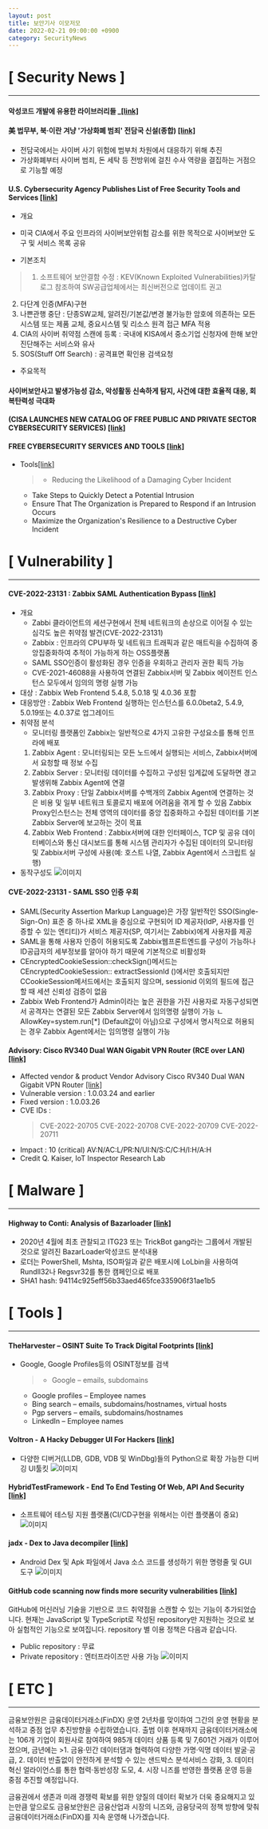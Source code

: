 ```yaml
---
layout: post
title: 보안기사 이모저모
date: 2022-02-21 09:00:00 +0900
category: SecurityNews
---
```



# [ Security News ]
---
#### 악성코드 개발에 유용한 라이브러리들 _[[link]](https://hackyboiz.github.io/2022/02/20/idioth/useful_libs_for_malware_dev/?fbclid=IwAR1whsT36JYNih53w9ocvuBJE7gmTv3RaiL82yw-AcNn9VtcNXTU4cFcTsI)

#### 美 법무부, 북·이란 겨냥 '가상화폐 범죄' 전담국 신설(종합) [[link]](https://www.yna.co.kr/view/AKR20220218007600071?input=1195m&fbclid=IwAR3fYr99gEWk9SNmf5h__oCz7U_AjvNrgOv3dJsFE14ljdo-yj47qYFmMrI)
- 전담국에서는 사이버 사기 위험에 범부처 차원에서 대응하기 위해 추진
- 가상화폐부터 사이버 범죄, 돈 세탁 등 전방위에 걸친 수사 역량을 결집하는 거점으로 기능할 예정

#### U.S. Cybersecurity Agency Publishes List of Free Security Tools and Services [[link]](https://thehackernews.com/2022/02/us-cybersecurity-agency-publishes-list.html?fbclid=IwAR1xPDUJqo3bHKMedRH-EiDkxgLHo5dSlcq315GpMFi1AnECEEg6JPu5wEQ)
+ 개요
- 미국 CIA에서 주요 인프라의 사이버보안위험 감소를 위한 목적으로 사이버보안 도구 및 서비스 목록 공유
+ 기본조치
> 1. 소프트웨어 보안결함 수정 : KEV(Known Exploited Vulnerabilities)카탈로그 참조하여 SW공급업체에서는 최신버전으로 업데이트 권고
2. 다단계 인증(MFA)구현
3. 나쁜관행 중단 : 단종SW교체, 알려진/기본값/변경 불가능한 암호에 의존하는 모든 시스템 또는 제품 교체, 중요시스템 및 리소스 원격 접근 MFA 적용
4. CIA의 사이버 취약점 스캔에 등록 : 국내에 KISA에서 중소기업 신청자에 한해 보안진단해주는 서비스와 유사
5. SOS(Stuff Off Search) : 공격표면 확인용 검색요청

+ 주요목적
#### 사이버보안사고 발생가능성 감소, 악성활동 신속하게 탐지, 사건에 대한 효율적 대응, 회복탄력성 극대화
#### (CISA LAUNCHES NEW CATALOG OF FREE PUBLIC AND PRIVATE SECTOR CYBERSECURITY SERVICES) [[link]](https://www.cisa.gov/news/2022/02/18/cisa-launches-new-catalog-free-public-and-private-sector-cybersecurity-services)

#### FREE CYBERSECURITY SERVICES AND TOOLS [[link]](https://www.cisa.gov/free-cybersecurity-services-and-tools)
+ Tools[[link]](https://www.cisa.gov/free-cybersecurity-services-and-tools)
	> - Reducing the Likelihood of a Damaging Cyber Incident
	- Take Steps to Quickly Detect a Potential Intrusion
	- Ensure That The Organization is Prepared to Respond if an Intrusion Occurs
	- Maximize the Organization's Resilience to a Destructive Cyber Incident
	

# [ Vulnerability ]
---
#### CVE-2022-23131 : Zabbix SAML Authentication Bypass [[link]](https://blog.sonarsource.com/zabbix-case-study-of-unsafe-session-storage?fbclid=IwAR2JoUQJNssYaCSw8gUba01uYF2DiP3Ua5Dbl4Oj5KAx0QNLLaeccV7AYFA)
+ 개요
	- Zabbi 클라이언트의 세션구현에서 전체 네트워크의 손상으로 이어질 수 있는 심각도 높은 취약점 발견(CVE-2022-23131)
	* Zabbix : 인프라의 CPU부하 및 네트워크 트래픽과 같은 매트릭을 수집하여 중앙집중화하여 추적이 가능하게 하는 OSS플랫폼
	- SAML SSO인증이 활성화된 경우 인증을 우회하고 관리자 권한 획득 가능
	- CVE-2021-46088을 사용하여 연결된 Zabbix서버 및 Zabbix 에이전트 인스턴스 모두에서 임의의 명령 실행 가능
+ 대상 : Zabbix Web Frontend 5.4.8, 5.0.18 및 4.0.36 포함
+ 대응방안 : Zabbix Web Frontend 실행하는 인스턴스를 6.0.0beta2, 5.4.9, 5.0.19또는 4.0.37로 업그레이드
+ 취약점 분석
	- 모니터링 플랫폼인 Zabbix는 일반적으로 4가지 고유한 구성요소를 통해 인프라에 배포
	1. Zabbix Agent : 모니터링되는 모든 노드에서 실행되는 서비스, Zabbix서버에서 요청할 때 정보 수집
	2. Zabbix Server : 모니터링 데이터를 수집하고 구성된 임계값에 도달하면 경고 발생위해 Zabbix Agent에 연결
	3. Zabbix Proxy : 단일 Zabbix서버를 수백개의 Zabbix  Agent에 연결하는 것은 비용 및 일부 네트워크 토콜로지 배포에 어려움을 겪게 할 수 있음
	Zabbix Proxy인스턴스는 전체 영역의 데이터를 중앙 집중화하고 수집된 데이터를 기본 Zabbix Server에 보고하는 것이 목표
	4. Zabbix Web Frontend : Zabbix서버에 대한 인터페이스, TCP 및 공유 데이터베이스와 통신
	대시보드를 통해 시스템 관리자가 수집된 데이터의 모니터링 및 Zabbix서버 구성에 사용(예: 호스트 나열, Zabbix Agent에서 스크립트 실행)
+ 동작구성도
![이미지](링크1)

#### CVE-2022-23131 - SAML SSO 인증 우회
- SAML(Security Assertion Markup Language)은 가장 일반적인 SSO(Single-Sign-On) 표준 중 하나로 XML을 중심으로 구현되어 ID 제공자(IdP, 사용자를 인증할 수 있는 엔티티)가 서비스 제공자(SP, 여기서는 Zabbix)에게 사용자를 제공
- SAML을 통해 사용자 인증이 허용되도록 Zabbix웹프론트엔드를 구성이 가능하나 ID공급자의 세부정보를 알아야 하기 때문에 기본적으로 비활성화
- CEncryptedCookieSession::checkSign()메서드는 CEncryptedCookieSession:: extractSessionId ()에서만 호출되지만 CCookieSession메서드에서는 호출되지 않으며, sessionid 이외의 필드에 접근할 때 세션 신뢰성 검증이 없음
- Zabbix Web Frontend가 Admin이라는 높은 권한을 가진 사용자로 자동구성되면서 공격자는 연결된 모든 Zabbix Server에서 임의명령 실행이 가능
ㄴ AllowKey=system.run[*] (Default값이 아님)으로 구성에서 명시적으로 허용되는 경우 Zabbix Agent에서는 임의명령 실행이 가능

#### Advisory: Cisco RV340 Dual WAN Gigabit VPN Router (RCE over LAN) [[link]](https://www.iot-inspector.com/blog/advisory-cisco-rv340-dual-wan-gigabit-vpn-router-rce-over-lan/?fbclid=IwAR15YUQ_Qx89e5E2V8vxZRJNlcFpSu7B6bY-dCev3i8cQSglrhvhVl5gXJQ)
- Affected vendor & product Vendor Advisory	Cisco RV340 Dual WAN Gigabit VPN Router [[link]](https://www.cisco.com/c/en/us/support/docs/csa/cisco-sa-smb-mult-vuln-KA9PK6D.html)
- Vulnerable version : 1.0.03.24 and earlier
- Fixed version	: 1.0.03.26
- CVE IDs : 
	> CVE-2022-20705
	CVE-2022-20708
	CVE-2022-20709
	CVE-2022-20711
- Impact : 10 (critical) AV:N/AC:L/PR:N/UI:N/S:C/C:H/I:H/A:H
- Credit Q. Kaiser, IoT Inspector Research Lab


# [ Malware ]
---
#### Highway to Conti: Analysis of Bazarloader [[link]](https://elis531989.medium.com/highway-to-conti-analysis-of-bazarloader-26368765689d)
- 2020년 4월에 최초 관찰되고 ITG23 또는 TrickBot gang라는 그룹에서 개발된 것으로 알려진 BazarLoader악성코드 분석내용
- 로더는 PowerShell, Mshta, ISO파일과 같은 배포시에 LoLbin을 사용하여 Rundll32나 Regsvr32를 통한 캠페인으로 배포
- SHA1 hash: 94114c925eff56b33aed465fce335906f31ae1b5

# [ Tools ]
---
#### TheHarvester – OSINT Suite To Track Digital Footprints [[link]](https://hackersonlineclub.com/theharvester-osint-suite-to-track-digital-footprints/?fbclid=IwAR05iAumlV37wyMW-h8p9jTZCDkQWwuqG24cILWBMTh3dJ596TSY2l9Bq1I)
- Google, Google Profiles등의 OSINT정보를 검색
	> + Google – emails, subdomains
	+ Google profiles – Employee names
	+ Bing search – emails, subdomains/hostnames, virtual hosts
	+ Pgp servers – emails, subdomains/hostnames
	+ LinkedIn – Employee names

#### Voltron - A Hacky Debugger UI For Hackers [[link]](https://www.kitploit.com/2022/02/voltron-hacky-debugger-ui-for-hackers.html?fbclid=IwAR3s5yHBO3TOmDgX0BLsyKYgCHh6VbPLCbe8hJ72c5ZNnb5p74CZP7e9MI8)
- 다양한 디버거(LLDB, GDB, VDB 및 WinDbg)들의 Python으로 확장 가능한 디버깅 UI툴킷
![이미지](링크2)

#### HybridTestFramework - End To End Testing Of Web, API And Security [[link]](https://www.kitploit.com/2022/02/hybridtestframework-end-to-end-testing.html?fbclid=IwAR10GJLfC7U0zSr1lPjHiIGpVKZSx4IQn49oL9t8s7MgBi1H0voHM5cpalU)
- 소프트웨어 테스팅 지원 플랫폼(CI/CD구현을 위해서는 이런 플랫폼이 중요)
![이미지](링크3)

#### jadx - Dex to Java decompiler [[link]](https://github.com/skylot/jadx)
- Android Dex 및 Apk 파일에서 Java 소스 코드를 생성하기 위한 명령줄 및 GUI 도구
![이미지](링크4)

#### GitHub code scanning now finds more security vulnerabilities [[link]](https://www.bleepingcomputer.com/news/security/github-code-scanning-now-finds-more-security-vulnerabilities/?fbclid=IwAR2jq9X7-Tsx2aqfO9uC7oJql0hXHUOuHXBPfY_cyfX3QupEIWPCGkxMUbk)
GitHub에 머신러닝 기술을 기반으로 코드 취약점을 스캔할 수 있는 기능이 추가되었습니다.
현재는 JavaScript 및 TypeScript로 작성된 repository만 지원하는 것으로 보아 실험적인 기능으로 보여집니다.
repository 별 이용 정책은 다음과 같습니다.
- Public repository : 무료
- Private repository : 엔터프라이즈만 사용 가능
![이미지](링크5)
 

# [ ETC ]
---
금융보안원은 금융데이터거래소(FinDX) 운영 2년차를 맞이하여 그간의 운영 현황을 분석하고 중점 업무 추진방향을 수립하였습니다.
출범 이후 현재까지 금융데이터거래소에는 106개 기업이 회원사로 참여하여 985개 데이터 상품 등록 및 7,601건 거래가 이루어졌으며,
금년에는 
	>1. 금융‧민간 데이터댐과 협력하여 다양한 가명‧익명 데이터 발굴‧공급, 
	2. 데이터 반출없이 안전하게 분석할 수 있는 샌드박스 분석서비스 강화, 
	3. 데이터 혁신 얼라이언스를 통한 협력‧동반성장 도모, 
	4. 시장 니즈를 반영한 플랫폼 운영 등을 중점 추진할 예정입니다.

금융권에서 생존과 미래 경쟁력 확보를 위한 양질의 데이터 확보가 더욱 중요해지고 있는만큼 앞으로도 금융보안원은 금융산업과 시장의 니즈와, 금융당국의 정책 방향에 맞춰 금융데이터거래소(FinDX)를 지속 운영해 나가겠습니다.
 
